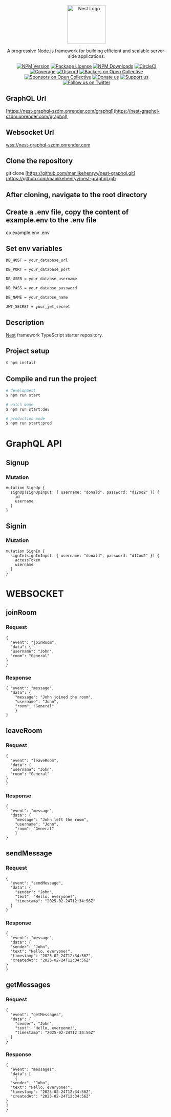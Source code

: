 <p align="center">
  <a href="http://nestjs.com/" target="blank"><img src="https://nestjs.com/img/logo-small.svg" width="120" alt="Nest Logo" /></a>
</p>

[circleci-image]: https://img.shields.io/circleci/build/github/nestjs/nest/master?token=abc123def456
[circleci-url]: https://circleci.com/gh/nestjs/nest

  <p align="center">A progressive <a href="http://nodejs.org" target="_blank">Node.js</a> framework for building efficient and scalable server-side applications.</p>
    <p align="center">
<a href="https://www.npmjs.com/~nestjscore" target="_blank"><img src="https://img.shields.io/npm/v/@nestjs/core.svg" alt="NPM Version" /></a>
<a href="https://www.npmjs.com/~nestjscore" target="_blank"><img src="https://img.shields.io/npm/l/@nestjs/core.svg" alt="Package License" /></a>
<a href="https://www.npmjs.com/~nestjscore" target="_blank"><img src="https://img.shields.io/npm/dm/@nestjs/common.svg" alt="NPM Downloads" /></a>
<a href="https://circleci.com/gh/nestjs/nest" target="_blank"><img src="https://img.shields.io/circleci/build/github/nestjs/nest/master" alt="CircleCI" /></a>
<a href="https://coveralls.io/github/nestjs/nest?branch=master" target="_blank"><img src="https://coveralls.io/repos/github/nestjs/nest/badge.svg?branch=master#9" alt="Coverage" /></a>
<a href="https://discord.gg/G7Qnnhy" target="_blank"><img src="https://img.shields.io/badge/discord-online-brightgreen.svg" alt="Discord"/></a>
<a href="https://opencollective.com/nest#backer" target="_blank"><img src="https://opencollective.com/nest/backers/badge.svg" alt="Backers on Open Collective" /></a>
<a href="https://opencollective.com/nest#sponsor" target="_blank"><img src="https://opencollective.com/nest/sponsors/badge.svg" alt="Sponsors on Open Collective" /></a>
  <a href="https://paypal.me/kamilmysliwiec" target="_blank"><img src="https://img.shields.io/badge/Donate-PayPal-ff3f59.svg" alt="Donate us"/></a>
    <a href="https://opencollective.com/nest#sponsor"  target="_blank"><img src="https://img.shields.io/badge/Support%20us-Open%20Collective-41B883.svg" alt="Support us"></a>
  <a href="https://twitter.com/nestframework" target="_blank"><img src="https://img.shields.io/twitter/follow/nestframework.svg?style=social&label=Follow" alt="Follow us on Twitter"></a>
</p>
  <!--[![Backers on Open Collective](https://opencollective.com/nest/backers/badge.svg)](https://opencollective.com/nest#backer)
  [![Sponsors on Open Collective](https://opencollective.com/nest/sponsors/badge.svg)](https://opencollective.com/nest#sponsor)-->

## GraphQL Url

[https://nest-graphql-szdm.onrender.com/graphql](https://nest-graphql-szdm.onrender.com/graphql)

## Websocket Url

[wss://nest-graphql-szdm.onrender.com](wss://nest-graphql-szdm.onrender.com)



## Clone the repository

git clone [https://github.com/manlikehenryy/nest-graphql.git](https://github.com/manlikehenryy/nest-graphql.git)

## After cloning, navigate to the root directory

## Create a .env file, copy the content of example.env to the .env file

  cp example.env .env

## Set env variables

  ```bash
DB_HOST = your_database_url
```
```bash
DB_PORT = your_database_port
```
```bash
DB_USER = your_databse_username
```
```bash
DB_PASS = your_databse_password
```
```bash
DB_NAME = your_databse_name
```
```bash
JWT_SECRET = your_jwt_secret
```


## Description

[Nest](https://github.com/nestjs/nest) framework TypeScript starter repository.

## Project setup

```bash
$ npm install
```

## Compile and run the project

```bash
# development
$ npm run start

# watch mode
$ npm run start:dev

# production mode
$ npm run start:prod
```

# GraphQL API

## Signup

### Mutation

    mutation SignUp {
      signUp(signUpInput: { username: "donald", password: "d12oo2" }) {
        id
        username
      }
    }


## Signin

### Mutation

    mutation SignIn {
      signIn(signInInput: { username: "donald", password: "d12oo2" }) {
        accessToken
        username
      }
    }

# WEBSOCKET

## joinRoom

### Request

    
    {
      "event": "joinRoom",
      "data": {
      "username": "John",
      "room": "General"
    }
    }


### Response

    { "event": "message", 
      "data": {
        "message": "John joined the room", 
        "username": "John",
        "room": "General"
        } 
    }

## leaveRoom

### Request

    
    {
      "event": "leaveRoom",
      "data": {
      "username": "John",
      "room": "General"
    }
    }


### Response

    { 
      "event": "message", 
      "data": {
        "message": "John left the room", 
        "username": "John",
        "room": "General"
        } 
    }


## sendMessage

### Request

    
    {
      "event": "sendMessage",
      "data": {
        "sender": "John",
        "text": "Hello, everyone!",
        "timestamp": "2025-02-24T12:34:56Z"
      }
    }


### Response

    {
      "event": "message",
      "data": {
      "sender": "John",
      "text": "Hello, everyone!",
      "timestamp": "2025-02-24T12:34:56Z",
      "createdAt": "2025-02-24T12:34:56Z"
    }
    }

## getMessages

### Request

    
    {
      "event": "getMessages",
      "data": {
        "sender": "John",
        "text": "Hello, everyone!",
        "timestamp": "2025-02-24T12:34:56Z"
      }
    }


### Response

    {
      "event": "messages",
      "data": [
        {
      "sender": "John",
      "text": "Hello, everyone!",
      "timestamp": "2025-02-24T12:34:56Z",
      "createdAt": "2025-02-24T12:34:56Z"
    }
    ]
    }
